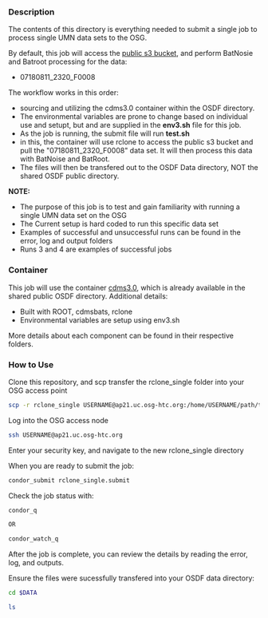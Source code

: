 
<h3> Description </h3>

The contents of this directory is everything needed to submit a single job to process single UMN data sets to the OSG.

By default, this job will access the [public s3 bucket](https://github.com/nsdf-fabric/nsdf-slac), and perform BatNosie and Batroot processing for the data:

- 07180811_2320_F0008


The workflow works in this order:
-  sourcing and utilizing the cdms3.0 container within the OSDF directory.
- The environmental variables are prone to change based on individual use and setupt, but and are supplied in the <b>env3.sh</b> file for this job.
- As the job is running, the submit file will run <b>test.sh</b>
- in this, the container will use rclone to access the public s3 bucket and pull the "07180811_2320_F0008" data set. It will then process this data with BatNoise and BatRoot.
- The files will then be transfered out to the OSDF Data directory, NOT the shared OSDF public directory.


<b>NOTE: </b>

- The purpose of this job is to test and gain familiarity with running a single UMN data set on the OSG
- The Current setup is hard coded to run this specific data set 
- Examples of successful and unsuccessful runs can be found in the error, log and output folders
- Runs 3 and 4 are examples of successful jobs

<h3>Container</h3>

This job will use the container [cdms3.0](https://github.com/Derkula/UCD-OSN/tree/main/containers/cdms3.0), which is already available in the shared public OSDF directory. Additional details:

 - Built with ROOT, cdmsbats, rclone 
 - Environmental variables are setup using env3.sh



More details about each component can be found in their respective folders.

<h3> How to Use </h3>
Clone this repository, and scp transfer the rclone_single folder into your OSG access point

```bash
scp -r rclone_single USERNAME@ap21.uc.osg-htc.org:/home/USERNAME/path/to/directory/
```


Log into the OSG access node

```bash
ssh USERNAME@ap21.uc.osg-htc.org
```

Enter your security key, and navigate to the new rclone_single directory

When you are ready to submit the job:

```bash
condor_submit rclone_single.submit
```

Check the job status with:

```bash
condor_q

OR

condor_watch_q
```

After the job is complete, you can review the details by reading the error, log, and outputs.

Ensure the files were sucessfully transfered into your OSDF data directory:

```bash
cd $DATA

ls
```


